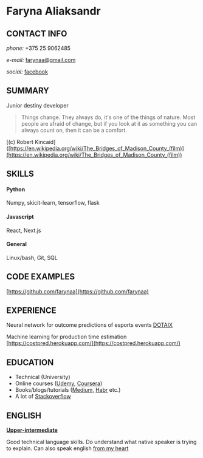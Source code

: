 # Faryna Aliaksandr
## CONTACT INFO
*phone:* +375 25 9062485

*e-mail:* farynaa@gmail.com

*social:* [facebook](https://www.facebook.com/people/Aliaksandr-Faryna/100001981978255)

## SUMMARY
Junior destiny developer
> Things change. They always do, it's one of the things of nature. Most people are afraid of change, but if you look at it as something you can always count on, then it can be a comfort.

[(c) Robert Kincaid]([https://en.wikipedia.org/wiki/The_Bridges_of_Madison_County_(film)](https://en.wikipedia.org/wiki/The_Bridges_of_Madison_County_(film))
## SKILLS
#### Python
Numpy, skicit-learn, tensorflow, flask
#### Javascript
React, Next.js
#### General
Linux/bash, Git, SQL
## CODE EXAMPLES
[https://github.com/farynaa](https://github.com/farynaa) 
## EXPERIENCE
Neural network for outcome predictions of esports events [DOTAIX](https://dotaix.xyz)

Machine learning for production time estimation [https://costpred.herokuapp.com/](https://costpred.herokuapp.com/)
## EDUCATION
* Technical (University)
* Online courses ([Udemy](https://www.udemy.com/), [Coursera](https://www.coursera.org/))
* Books/blogs/tutorials ([Medium](https://medium.com/), [Habr](https://habr.com/ru/) etc.)
* A lot of [Stackoverflow](https://stackoverflow.com/)
## ENGLISH
**[Upper-intermediate](https://www.cambridgeenglish.org/test-your-english/general-english/)**

Good technical language skills. Do understand what native speaker is trying to explain. Can also speak english [from my heart](https://www.youtube.com/watch?v=SURGrWNK4-4)

